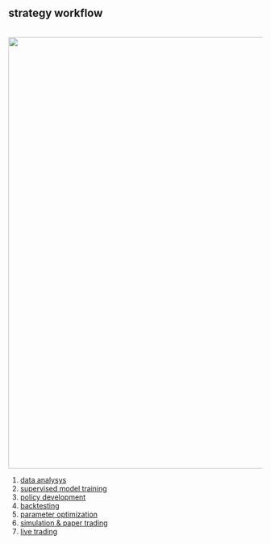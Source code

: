 ## strategy workflow

<br>

<img width="854" src="https://user-images.githubusercontent.com/1130416/227752772-5d739fd8-1b5c-4841-a52a-7cda308fc4df.png">

<br>

1. [data analysys](data_analysis.md)
2. [supervised model training](supervised_learning.md)
3. [policy development](policy.md)
4. [backtesting](backtesting.md)
5. [parameter optimization](optimization.md)
6. [simulation & paper trading](paper_trading.md)
7. [live trading](live_trading.md)
